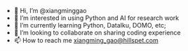 - 👋 Hi, I’m @xiangminggao
- 👀 I’m interested in using Python and AI for research work
- 🌱 I’m currently learning Python, DataIku, DOMO, etc;
- 💞️ I’m looking to collaborate on sharing coding experience
- 📫 How to reach me xiangming_gao@hillspet.com

<!---
xiangminggao/xiangminggao is a ✨ special ✨ repository because its `README.md` (this file) appears on your GitHub profile.
You can click the Preview link to take a look at your changes.
--->
